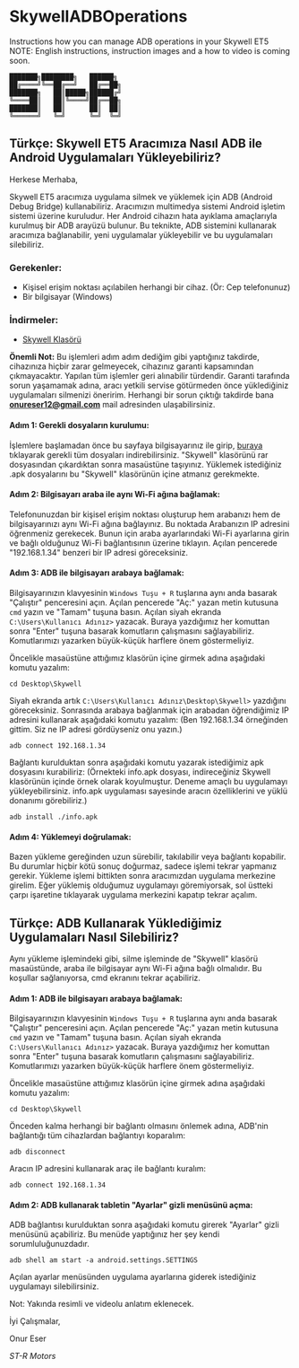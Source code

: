 # SkywellADBOperations
Instructions how you can manage ADB operations in your Skywell ET5
NOTE: English instructions, instruction images and a how to video is coming soon.

```
███████╗████████╗   ██████╗ 
██╔════╝╚══██╔══╝   ██╔══██╗
███████╗   ██║█████╗██████╔╝
╚════██║   ██║╚════╝██╔══██╗
███████║   ██║      ██║  ██║
╚══════╝   ╚═╝      ╚═╝  ╚═╝
```

## Türkçe: Skywell ET5 Aracımıza Nasıl ADB ile Android Uygulamaları Yükleyebiliriz?

Herkese Merhaba,

Skywell ET5 aracımıza uygulama silmek ve yüklemek için ADB (Android Debug Bridge) kullanabiliriz. Aracımızın multimedya sistemi Android işletim sistemi üzerine kuruludur. Her Android cihazın hata ayıklama amaçlarıyla kurulmuş bir ADB arayüzü bulunur. Bu teknikte, ADB sistemini kullanarak aracımıza bağlanabilir, yeni uygulamalar yükleyebilir ve bu uygulamaları silebiliriz.

### Gerekenler:
+ Kişisel erişim noktası açılabilen herhangi bir cihaz. (Ör: Cep telefonunuz)
+ Bir bilgisayar (Windows)

### İndirmeler:
+ [Skywell Klasörü](https://drive.google.com/file/d/1_5Ux8xSb4I_E_NUmiDYTvRxZo4r_Vkwi/view?usp=sharing)

**Önemli Not:** Bu işlemleri adım adım dediğim gibi yaptığınız takdirde, cihazınıza hiçbir zarar gelmeyecek, cihazınız garanti kapsamından çıkmayacaktır. Yapılan tüm işlemler geri alınabilir türdendir. Garanti tarafında sorun yaşamamak adına, aracı yetkili servise götürmeden önce yüklediğiniz uygulamaları silmenizi öneririm. Herhangi bir sorun çıktığı takdirde bana **onureser12@gmail.com** mail adresinden ulaşabilirsiniz.

#### Adım 1: Gerekli dosyaların kurulumu:

İşlemlere başlamadan önce bu sayfaya bilgisayarınız ile girip, [buraya](https://drive.google.com/file/d/1_5Ux8xSb4I_E_NUmiDYTvRxZo4r_Vkwi/view?usp=sharing) tıklayarak gerekli tüm dosyaları indirebilirsiniz. "Skywell" klasörünü rar dosyasından çıkardıktan sonra masaüstüne taşıyınız. Yüklemek istediğiniz .apk dosyalarını bu "Skywell" klasörünün içine atmanız gerekmekte.

#### Adım 2: Bilgisayarı araba ile aynı Wi-Fi ağına bağlamak:

Telefonunuzdan bir kişisel erişim noktası oluşturup hem arabanızı hem de bilgisayarınızı aynı Wi-Fi ağına bağlayınız. Bu noktada Arabanızın IP adresini öğrenmeniz gerekecek. Bunun için araba ayarlarındaki Wi-Fi ayarlarına girin ve bağlı olduğunuz Wi-Fi bağlantısının üzerine tıklayın. Açılan pencerede "192.168.1.34" benzeri bir IP adresi göreceksiniz.

#### Adım 3: ADB ile bilgisayarı arabaya bağlamak:

Bilgisayarınızın klavyesinin ```Windows Tuşu + R``` tuşlarına aynı anda basarak "Çalıştır" penceresini açın. Açılan pencerede "Aç:" yazan metin kutusuna ```cmd``` yazın ve "Tamam" tuşuna basın. Açılan siyah ekranda ```C:\Users\Kullanıcı Adınız>``` yazacak. Buraya yazdığımız her komuttan sonra "Enter" tuşuna basarak komutların çalışmasını sağlayabiliriz. Komutlarımızı yazarken büyük-küçük harflere önem göstermeliyiz.

Öncelikle masaüstüne attığımız klasörün içine girmek adına aşağıdaki komutu yazalım:

```cd Desktop\Skywell```

Siyah ekranda artık ```C:\Users\Kullanıcı Adınız\Desktop\Skywell>``` yazdığını göreceksiniz. Sonrasında arabaya bağlanmak için arabadan öğrendiğimiz IP adresini kullanarak aşağıdaki komutu yazalım: (Ben 192.168.1.34 örneğinden gittim. Siz ne IP adresi gördüyseniz onu yazın.)

```adb connect 192.168.1.34```

Bağlantı kurulduktan sonra aşağıdaki komutu yazarak istediğimiz apk dosyasını kurabiliriz: (Örnekteki info.apk dosyası, indireceğiniz Skywell klasörünün içinde örnek olarak koyulmuştur. Deneme amaçlı bu uygulamayı yükleyebilirsiniz. info.apk uygulaması sayesinde aracın özelliklerini ve yüklü donanımı görebiliriz.)

```adb install ./info.apk```

#### Adım 4: Yüklemeyi doğrulamak:

Bazen yükleme gereğinden uzun sürebilir, takılabilir veya bağlantı kopabilir. Bu durumlar hiçbir kötü sonuç doğurmaz, sadece işlemi tekrar yapmanız gerekir. Yükleme işlemi bittikten sonra aracımızdan uygulama merkezine girelim. Eğer yüklemiş olduğumuz uygulamayı göremiyorsak, sol üstteki çarpı işaretine tıklayarak uygulama merkezini kapatıp tekrar açalım.

## Türkçe: ADB Kullanarak Yüklediğimiz Uygulamaları Nasıl Silebiliriz?

Aynı yükleme işlemindeki gibi, silme işleminde de "Skywell" klasörü masaüstünde, araba ile bilgisayar aynı Wi-Fi ağına bağlı olmalıdır. Bu koşullar sağlanıyorsa, cmd ekranını tekrar açabiliriz.

#### Adım 1: ADB ile bilgisayarı arabaya bağlamak:

Bilgisayarınızın klavyesinin ```Windows Tuşu + R``` tuşlarına aynı anda basarak "Çalıştır" penceresini açın. Açılan pencerede "Aç:" yazan metin kutusuna ```cmd``` yazın ve "Tamam" tuşuna basın. Açılan siyah ekranda ```C:\Users\Kullanıcı Adınız>``` yazacak. Buraya yazdığımız her komuttan sonra "Enter" tuşuna basarak komutların çalışmasını sağlayabiliriz. Komutlarımızı yazarken büyük-küçük harflere önem göstermeliyiz.

Öncelikle masaüstüne attığımız klasörün içine girmek adına aşağıdaki komutu yazalım:

```cd Desktop\Skywell```

Önceden kalma herhangi bir bağlantı olmasını önlemek adına, ADB'nin bağlantığı tüm cihazlardan bağlantıyı koparalım:

```adb disconnect```

Aracın IP adresini kullanarak araç ile bağlantı kuralım:

```adb connect 192.168.1.34```

#### Adım 2: ADB kullanarak tabletin "Ayarlar" gizli menüsünü açma:

ADB bağlantısı kurulduktan sonra aşağıdaki komutu girerek "Ayarlar" gizli menüsünü açabiliriz. Bu menüde yaptığınız her şey kendi sorumluluğunuzdadır.

```adb shell am start -a android.settings.SETTINGS```

Açılan ayarlar menüsünden uygulama ayarlarına giderek istediğiniz uygulamayı silebilirsiniz.

Not: Yakında resimli ve videolu anlatım eklenecek.

İyi Çalışmalar,

Onur Eser

*ST-R Motors*
